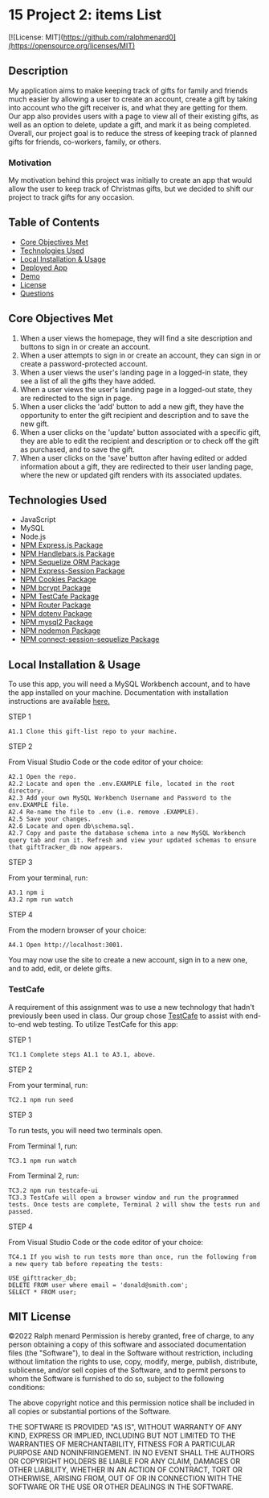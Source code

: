 # 15 Project 2: items List

[![License: MIT](https://github.com/ralphmenard0](https://opensource.org/licenses/MIT)

## Description

My application aims to make keeping track of gifts for family and friends much easier by allowing a user to create an account, create a gift by taking into account who the gift receiver is, and what they are getting for them. Our app also provides users with a page to view all of their existing gifts, as well as an option to delete, update a gift, and mark it as being completed. Overall, our project goal is to reduce the stress of keeping track of planned gifts for friends, co-workers, family, or others.

### Motivation

My motivation behind this project was initially to create an app that would allow the user to keep track of Christmas gifts, but we decided to shift our project to track gifts for any occasion.

## Table of Contents

- [Core Objectives Met](#Core)
- [Technologies Used](#Technologies)
- [Local Installation & Usage](#Local)
- [Deployed App](#Deployed)
- [Demo](#Demo)
- [License](#MIT)
- [Questions](#Questions)

## Core Objectives Met

1.  When a user views the homepage, they will find a site description and buttons to sign in or create an account.
2.  When a user attempts to sign in or create an account, they can sign in or create a password-protected account.
3.  When a user views the user's landing page in a logged-in state, they see a list of all the gifts they have added.
4.  When a user views the user's landing page in a logged-out state, they are redirected to the sign in page.
5.  When a user clicks the 'add' button to add a new gift, they have the opportunity to enter the gift recipient and description and to save the new gift.
6.  When a user clicks on the 'update' button associated with a specific gift, they are able to edit the recipient and description or to check off the gift as purchased, and to save the gift.
7.  When a user clicks on the 'save' button after having edited or added information about a gift, they are redirected to their user landing page, where the new or updated gift renders with its associated updates.

## Technologies Used

- JavaScript
- MySQL
- Node.js
- [NPM Express.js Package](https://www.npmjs.com/package/express)
- [NPM Handlebars.js Package](https://www.npmjs.com/package/handlebars)
- [NPM Sequelize ORM Package](https://www.npmjs.com/package/sequelize)
- [NPM Express-Session Package](https://www.npmjs.com/package/express-session)
- [NPM Cookies Package](https://www.npmjs.com/package/cookies)
- [NPM bcrypt Package](https://www.npmjs.com/package/bcrypt)
- [NPM TestCafe Package](https://www.npmjs.com/package/testcafe)
- [NPM Router Package](https://www.npmjs.com/package/router)
- [NPM dotenv Package](https://www.npmjs.com/package/dotenv)
- [NPM mysql2 Package](https://www.npmjs.com/package/mysql2)
- [NPM nodemon Package](https://www.npmjs.com/package/nodemon)
- [NPM connect-session-sequelize Package](https://www.npmjs.com/package/connect-session-sequelize?activeTab=versions)

## Local Installation & Usage

To use this app, you will need a MySQL Workbench account, and to have the app installed on your machine. Documentation with installation instructions are available [here.](https://dev.mysql.com/doc/workbench/en/wb-installing.html) 

STEP 1

    A1.1 Clone this gift-list repo to your machine.

STEP 2

From Visual Studio Code or the code editor of your choice:

    A2.1 Open the repo.  
    A2.2 Locate and open the .env.EXAMPLE file, located in the root directory.
    A2.3 Add your own MySQL Workbench Username and Password to the env.EXAMPLE file.
    A2.4 Re-name the file to .env (i.e. remove .EXAMPLE).
    A2.5 Save your changes.
    A2.6 Locate and open db\schema.sql.
    A2.7 Copy and paste the database schema into a new MySQL Workbench query tab and run it. Refresh and view your updated schemas to ensure that giftTracker_db now appears.

STEP 3

From your terminal, run:

    A3.1 npm i
    A3.2 npm run watch

STEP 4

From the modern browser of your choice:

    A4.1 Open http://localhost:3001.

You may now use the site to create a new account, sign in to a new one, and to add, edit, or delete gifts.

### TestCafe

A requirement of this assignment was to use a new technology that hadn't previously been used in class. Our group chose [TestCafe](https://www.npmjs.com/package/testcafe) to assist with end-to-end web testing. To utilize TestCafe for this app:

STEP 1

    TC1.1 Complete steps A1.1 to A3.1, above. 

STEP 2

From your terminal, run:

    TC2.1 npm run seed

STEP 3

To run tests, you will need two terminals open.  

From Terminal 1, run:

    TC3.1 npm run watch

From Terminal 2, run:

    TC3.2 npm run testcafe-ui
    TC3.3 TestCafe will open a browser window and run the programmed tests. Once tests are complete, Terminal 2 will show the tests run and passed.

STEP 4

From Visual Studio Code or the code editor of your choice:

    TC4.1 If you wish to run tests more than once, run the following from a new query tab before repeating the tests:
    
    USE gifttracker_db;
    DELETE FROM user where email = 'donald@smith.com';
    SELECT * FROM user;



## MIT License

&copy;2022 Ralph menard
Permission is hereby granted, free of charge, to any person obtaining a copy
of this software and associated documentation files (the "Software"), to deal
in the Software without restriction, including without limitation the rights
to use, copy, modify, merge, publish, distribute, sublicense, and/or sell
copies of the Software, and to permit persons to whom the Software is
furnished to do so, subject to the following conditions:

The above copyright notice and this permission notice shall be included in all
copies or substantial portions of the Software.

THE SOFTWARE IS PROVIDED "AS IS", WITHOUT WARRANTY OF ANY KIND, EXPRESS OR
IMPLIED, INCLUDING BUT NOT LIMITED TO THE WARRANTIES OF MERCHANTABILITY,
FITNESS FOR A PARTICULAR PURPOSE AND NONINFRINGEMENT. IN NO EVENT SHALL THE
AUTHORS OR COPYRIGHT HOLDERS BE LIABLE FOR ANY CLAIM, DAMAGES OR OTHER
LIABILITY, WHETHER IN AN ACTION OF CONTRACT, TORT OR OTHERWISE, ARISING FROM,
OUT OF OR IN CONNECTION WITH THE SOFTWARE OR THE USE OR OTHER DEALINGS IN THE
SOFTWARE.


